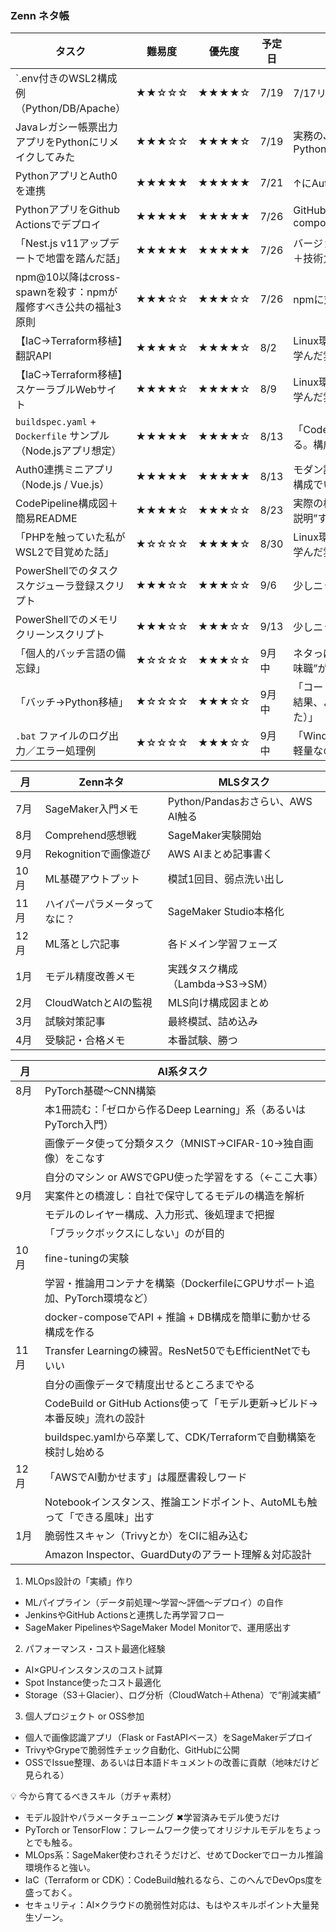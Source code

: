 ### Zenn ネタ帳

| タスク                               | 難易度   | 優先度   | 予定日 | 目的                                   |
| --------------------------------- | ----- | ----- | ----- | ------------------------------------ |
|  `.env付きのWSL2構成例（Python/DB/Apache）| ★★☆☆☆ | ★★★★☆ | 7/19 | 7/17リリース。.envファイル付きにする|
|  Javaレガシー帳票出力アプリをPythonにリメイクしてみた | ★★★☆☆ | ★★★★☆ | 7/19 | 実務のJava構築をモダナイズ。Python+PostgreSQL+Flask+JSON+Jinja2+PDF |
|  PythonアプリとAuth0を連携 | ★★★★★ | ★★★★★ | 7/21 | ↑にAuth0認証を付ける。 |
|  PythonアプリをGithub Actionsでデプロイ | ★★★★★ | ★★★★★ | 7/26 | GitHub Actions + Dockerfile + docker-compose |
| 「Nest.js v11アップデートで地雷を踏んだ話」| ★★★★★ | ★★★★★ | 7/26 | バージョンアップ失敗ネタはZenn鉄板。人間味＋技術力両方出る。|
|  npm@10以降はcross-spawnを殺す：npmが履修すべき公共の福祉3原則 | ★★★☆☆ | ★★★☆☆ | 7/26 | npmに対する最後通牒。 |
| 【IaC→Terraform移植】翻訳API| ★★★★☆ | ★★★★☆ | 8/2 | Linux環境構築＋PHP憎まれ愛のやつ。業務から学んだ雰囲気出す。|
| 【IaC→Terraform移植】スケーラブルWebサイト| ★★★★☆ | ★★★★☆ | 8/9 | Linux環境構築＋PHP憎まれ愛のやつ。業務から学んだ雰囲気出す。|
|  `buildspec.yaml` + `Dockerfile` サンプル（Node.jsアプリ想定） | ★★★★★ | ★★★★☆ | 8/13 | 「CodeBuild使ってました」が現物で証明できる。構成力も出せる。|
|  Auth0連携ミニアプリ（Node.js / Vue.js）| ★★★★★ | ★★★★★ | 8/13 | モダン認証周りは採用目線で超評価される。軽い構成でいいから絶対作れ。|
|  CodePipeline構成図＋簡易README| ★★★★☆ | ★★★☆☆ | 8/23 | 実際の構成は見せられないから、ダミーで“図解説明”すると強い。Draw\.ioでもOK。 |
| 「PHPを触っていた私がWSL2で目覚めた話」| ★☆☆☆☆ | ★★★★☆ | 8/30 | Linux環境構築＋PHP憎まれ愛のやつ。業務から学んだ雰囲気出す。|
|  PowerShellでのタスクスケジューラ登録スクリプト| ★★★☆☆ | ★★★☆☆ | 9/6 | 少しニッチだけど業務系の人に刺さる。|
|  PowerShellでのメモリクリーンスクリプト | ★★★☆☆ | ★★★☆☆ | 9/13 | 少しニッチだけど業務系の人に刺さる。|
| 「個人的バッチ言語の備忘録」| ★☆☆☆☆ | ★★★☆☆ | 9月中 | ネタっぽくして読ませると“真面目にやってる地味職”が刺さる。|
| 「バッチ→Python移植」| ★☆☆☆☆ | ★★★☆☆ | 9月中 |「コードの再利用性とAWSとの統合を重視した結果、より高級言語であるPythonを選びました）」|
|  `.bat` ファイルのログ出力／エラー処理例| ★☆☆☆☆ | ★★★☆☆ | 9月中 | 「Windowsバッチやってました」の証明用。超軽量なので先にやれる。|


| 月   | Zennネタ           | MLSタスク                     |
| --- | ---------------- | -------------------------- |
| 7月  | SageMaker入門メモ | Python/Pandasおさらい、AWS AI触る |
| 8月  | Comprehend感想戦 | SageMaker実験開始 |
| 9月  | Rekognitionで画像遊び | AWS AIまとめ記事書く |
| 10月 | ML基礎アウトプット | 模試1回目、弱点洗い出し |
| 11月 | ハイパーパラメータってなに？ | SageMaker Studio本格化 |
| 12月 | ML落とし穴記事 | 各ドメイン学習フェーズ |
| 1月  | モデル精度改善メモ | 実践タスク構成（Lambda→S3→SM） |
| 2月  | CloudWatchとAIの監視 | MLS向け構成図まとめ |
| 3月  | 試験対策記事 | 最終模試、詰め込み |
| 4月  | 受験記・合格メモ | 本番試験、勝つ |


| 月  | AI系タスク                     |
| --- | ---------------- |
| 8月 | PyTorch基礎〜CNN構築|
|     | 本1冊読む：「ゼロから作るDeep Learning」系（あるいはPyTorch入門）|
|     | 画像データ使って分類タスク（MNIST→CIFAR-10→独自画像）をこなす|
|     | 自分のマシン or AWSでGPU使った学習をする（←ここ大事）|
| 9月 | 実案件との橋渡し：自社で保守してるモデルの構造を解析|
|     |モデルのレイヤー構成、入力形式、後処理まで把握|
|     |「ブラックボックスにしない」のが目的|
| 10月 |fine-tuningの実験|
|     |学習・推論用コンテナを構築（DockerfileにGPUサポート追加、PyTorch環境など）|
|     |docker-composeでAPI + 推論 + DB構成を簡単に動かせる構成を作る|
| 11月 |Transfer Learningの練習。ResNet50でもEfficientNetでもいい|
|     |自分の画像データで精度出せるところまでやる|
|     |CodeBuild or GitHub Actions使って「モデル更新→ビルド→本番反映」流れの設計|
|     |buildspec.yamlから卒業して、CDK/Terraformで自動構築を検討し始める|
| 12月 |「AWSでAI動かせます」は履歴書殺しワード|
|     |Notebookインスタンス、推論エンドポイント、AutoMLも触って「できる風味」出す|
| 1月 |脆弱性スキャン（Trivyとか）をCIに組み込む|
|    |Amazon Inspector、GuardDutyのアラート理解＆対応設計|

1. MLOps設計の「実績」作り
- MLパイプライン（データ前処理〜学習〜評価〜デプロイ）の自作
- JenkinsやGitHub Actionsと連携した再学習フロー
- SageMaker PipelinesやSageMaker Model Monitorで、運用感出す
  
2. パフォーマンス・コスト最適化経験
- AI×GPUインスタンスのコスト試算
- Spot Instance使ったコスト最適化
- Storage（S3＋Glacier）、ログ分析（CloudWatch＋Athena）で“削減実績”

3. 個人プロジェクト or OSS参加
- 個人で画像認識アプリ（Flask or FastAPIベース）をSageMakerデプロイ
- TrivyやGrypeで脆弱性チェック自動化、GitHubに公開
- OSSでIssue整理、あるいは日本語ドキュメントの改善に貢献（地味だけど見られる）


💡 今から育てるべきスキル（ガチャ素材）
- モデル設計やパラメータチューニング ✖学習済みモデル使うだけ
- PyTorch or TensorFlow：フレームワーク使ってオリジナルモデルをちょっとでも触る。
- MLOps系：SageMaker使わされそうだけど、せめてDockerでローカル推論環境作ると強い。
- IaC（Terraform or CDK）：CodeBuild触れるなら、このへんでDevOps度を盛っておく。
- セキュリティ：AI×クラウドの脆弱性対応は、もはやスキルポイント大量発生ゾーン。
